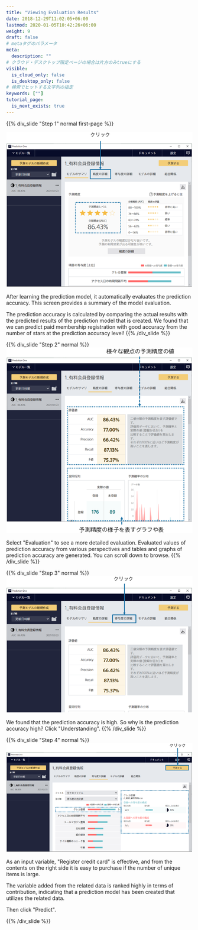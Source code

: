 ```yaml
---
title: "Viewing Evaluation Results"
date: 2018-12-29T11:02:05+06:00
lastmod: 2020-01-05T10:42:26+06:00
weight: 9
draft: false
# metaタグのパラメータ
meta:
  description: ""
# クラウド・デスクトップ限定ページの場合は片方のみtrueにする
visible:
  is_cloud_only: false
  is_desktop_only: false
# 検索でヒットする文字列の指定
keywords: [""]
tutorial_page:
  is_next_exists: true
---
```


{{% div_slide "Step 1" normal first-page %}}

![](../img_en/t_slide15.png)

After learning the prediction model, it automatically evaluates the prediction accuracy. This screen provides a summary of the model evaluation.

The prediction accuracy is calculated by comparing the actual results with the predicted results of the prediction model that is created.
We found that we can predict paid membership registration with good accuracy from the number of stars at the prediction accuracy level!
{{% /div_slide %}}

{{% div_slide "Step 2" normal %}}
![](../img_en/t_slide16.png)

Select "Evaluation" to see a more detailed evaluation.
Evaluated values of prediction accuracy from various perspectives and tables and graphs of prediction accuracy are generated. You can scroll down to browse.
{{% /div_slide %}}

{{% div_slide "Step 3" normal %}}
![](../img_en/t_slide17.png)

We found that the prediction accuracy is high. So why is the prediction accuracy high?
Click "Understanding".
{{% /div_slide %}}

{{% div_slide "Step 4" normal %}}
![](../img_en/t_slide18.png)

As an input variable, "Register credit card" is effective, and from the contents on the right side
it is easy to purchase if the number of unique items is large.

The variable added from the related data is ranked highly in terms of contribution,
indicating that a prediction model has been created that utilizes the related data.

Then click "Predict".

{{% /div_slide %}}
